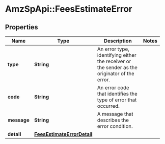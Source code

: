 # AmzSpApi::FeesEstimateError

## Properties
Name | Type | Description | Notes
------------ | ------------- | ------------- | -------------
**type** | **String** | An error type, identifying either the receiver or the sender as the originator of the error. | 
**code** | **String** | An error code that identifies the type of error that occurred. | 
**message** | **String** | A message that describes the error condition. | 
**detail** | [**FeesEstimateErrorDetail**](FeesEstimateErrorDetail.md) |  | 

